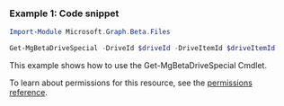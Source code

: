 ### Example 1: Code snippet

```powershell
Import-Module Microsoft.Graph.Beta.Files

Get-MgBetaDriveSpecial -DriveId $driveId -DriveItemId $driveItemId
```
This example shows how to use the Get-MgBetaDriveSpecial Cmdlet.

To learn about permissions for this resource, see the [permissions reference](/graph/permissions-reference).

